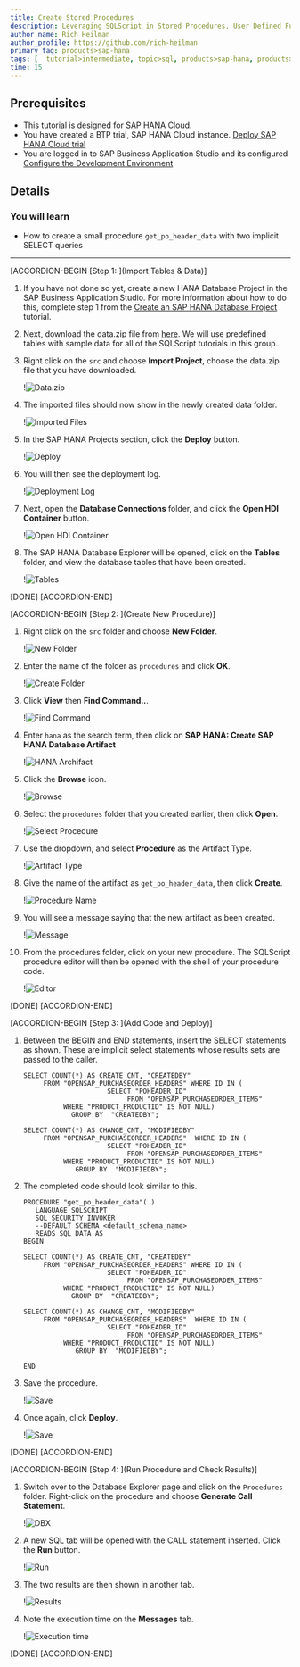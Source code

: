 ```yaml
---
title: Create Stored Procedures
description: Leveraging SQLScript in Stored Procedures, User Defined Functions, and User Defined Libraries
author_name: Rich Heilman
author_profile: https://github.com/rich-heilman
primary_tag: products>sap-hana
tags: [  tutorial>intermediate, topic>sql, products>sap-hana, products>sap-hana-cloud, products>sap-business-application-studio]   
time: 15
---
```


## Prerequisites  
- This tutorial is designed for SAP HANA Cloud.
- You have created a BTP trial, SAP HANA Cloud instance. [Deploy SAP HANA Cloud trial](hana-cloud-deploying)
- You are logged in to SAP Business Application Studio and its configured [Configure the Development Environment](hana-cloud-configure-dev-env)

## Details
### You will learn  
- How to create a small procedure `get_po_header_data` with two implicit SELECT queries

---

[ACCORDION-BEGIN [Step 1: ](Import Tables & Data)]

1. If you have not done so yet, create a new HANA Database Project in the SAP Business Application Studio. For more information about how to do this, complete step 1 from the [Create an SAP HANA Database Project](hana-cloud-create-db-project) tutorial.

2. Next, download the data.zip file from [here](https://github.com/SAP-samples/hana-opensap-cloud-2020/raw/main/tutorial/data.zip).   We will use predefined tables with sample data for all of the SQLScript tutorials in this group.

3. Right click on the `src` and choose **Import Project**, choose the data.zip file that you have downloaded.

    !![Data.zip](1_1.png)

4. The imported files should now show in the newly created data folder.

    !![Imported Files](1_2.png)

5. In the SAP HANA Projects section, click the **Deploy** button.

    !![Deploy](1_3.png)

6. You will then see the deployment log.

    !![Deployment Log](1_4.png)

7. Next, open the **Database Connections** folder, and click the **Open HDI Container** button.

    !![Open HDI Container](1_5.png)

8. The SAP HANA Database Explorer will be opened, click on the **Tables** folder, and view the database tables that have been created.

    !![Tables](1_6.png)

[DONE]
[ACCORDION-END]

[ACCORDION-BEGIN [Step 2: ](Create New Procedure)]

1. Right click on the `src` folder and choose **New Folder**.

    !![New Folder](2_1.png)

2. Enter the name of the folder as `procedures` and click **OK**.

    !![Create Folder](2_2.png)

3. Click **View** then  **Find Command..**.

    !![Find Command](2_3.png)

4. Enter `hana` as the search term, then click on **SAP HANA: Create SAP HANA Database Artifact**

    !![HANA Archifact](2_4.png)

5. Click the **Browse** icon.

    !![Browse](2_5.png)

6. Select the `procedures` folder that you created earlier, then click **Open**.

    !![Select Procedure](2_6.png)

7. Use the dropdown, and select **Procedure** as the Artifact Type.

    !![Artifact Type](2_7.png)

8. Give the name of the artifact as `get_po_header_data`, then click **Create**.

    !![Procedure Name](2_8.png)

9. You will see a message saying that the new artifact as been created.

    !![Message](2_9.png)

10. From the procedures folder, click on your new procedure. The SQLScript procedure editor will then be opened with the shell of your procedure code.

    !![Editor](2_10.png)

[DONE]
[ACCORDION-END]

[ACCORDION-BEGIN [Step 3: ](Add Code and Deploy)]

1. Between the BEGIN and END statements, insert the SELECT statements as shown.  These are implicit select statements whose results sets are passed to the caller.  

    ```SQLCRIPT
    SELECT COUNT(*) AS CREATE_CNT, "CREATEDBY"
         FROM "OPENSAP_PURCHASEORDER_HEADERS" WHERE ID IN (
                         SELECT "POHEADER_ID"
                              FROM "OPENSAP_PURCHASEORDER_ITEMS"
              WHERE "PRODUCT_PRODUCTID" IS NOT NULL)
                GROUP BY  "CREATEDBY";

    SELECT COUNT(*) AS CHANGE_CNT, "MODIFIEDBY"
         FROM "OPENSAP_PURCHASEORDER_HEADERS"  WHERE ID IN (
                         SELECT "POHEADER_ID"
                              FROM "OPENSAP_PURCHASEORDER_ITEMS"
              WHERE "PRODUCT_PRODUCTID" IS NOT NULL)
                 GROUP BY  "MODIFIEDBY";
    ```

2. The completed code should look similar to this.

    ```SQLSCRIPT
    PROCEDURE "get_po_header_data"( )
       LANGUAGE SQLSCRIPT
       SQL SECURITY INVOKER
       --DEFAULT SCHEMA <default_schema_name>
       READS SQL DATA AS
    BEGIN

    SELECT COUNT(*) AS CREATE_CNT, "CREATEDBY"
         FROM "OPENSAP_PURCHASEORDER_HEADERS" WHERE ID IN (
                         SELECT "POHEADER_ID"
                              FROM "OPENSAP_PURCHASEORDER_ITEMS"
              WHERE "PRODUCT_PRODUCTID" IS NOT NULL)
                GROUP BY  "CREATEDBY";

    SELECT COUNT(*) AS CHANGE_CNT, "MODIFIEDBY"
         FROM "OPENSAP_PURCHASEORDER_HEADERS"  WHERE ID IN (
                         SELECT "POHEADER_ID"
                              FROM "OPENSAP_PURCHASEORDER_ITEMS"
              WHERE "PRODUCT_PRODUCTID" IS NOT NULL)
                 GROUP BY  "MODIFIEDBY";

    END

    ```

3. Save the procedure.

    !![Save](3_1.png)

4. Once again, click **Deploy**.

    !![Save](3_2.png)


[DONE]
[ACCORDION-END]

[ACCORDION-BEGIN [Step 4: ](Run Procedure and Check Results)]

1. Switch over to the Database Explorer page and click on the `Procedures` folder. Right-click on the procedure and choose **Generate Call Statement**.

    !![DBX](4_1.png)

2. A new SQL tab will be opened with the CALL statement inserted. Click the **Run** button.

    !![Run](4_2.png)

3. The two results are then shown in another tab.  

    !![Results](4_3.png)

4. Note the execution time on the **Messages** tab.

    !![Execution time](4_4.png)

[DONE]
[ACCORDION-END]
